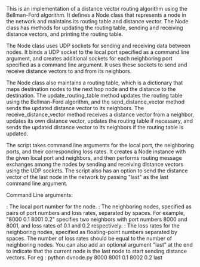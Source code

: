 This is an implementation of a distance vector routing algorithm using the Bellman-Ford algorithm. It defines a Node class that represents a node in the network and maintains its routing table and distance vector. The Node class has methods for updating the routing table, sending and receiving distance vectors, and printing the routing table.

The Node class uses UDP sockets for sending and receiving data between nodes. It binds a UDP socket to the local port specified as a command line argument, and creates additional sockets for each neighboring port specified as a command line argument. It uses these sockets to send and receive distance vectors to and from its neighbors.

The Node class also maintains a routing table, which is a dictionary that maps destination nodes to the next hop node and the distance to the destination. The update_routing_table method updates the routing table using the Bellman-Ford algorithm, and the send_distance_vector method sends the updated distance vector to its neighbors. The receive_distance_vector method receives a distance vector from a neighbor, updates its own distance vector, updates the routing table if necessary, and sends the updated distance vector to its neighbors if the routing table is updated.

The script takes command line arguments for the local port, the neighboring ports, and their corresponding loss rates. It creates a Node instance with the given local port and neighbors, and then performs routing message exchanges among the nodes by sending and receiving distance vectors using the UDP sockets. The script also has an option to send the distance vector of the last node in the network by passing "last" as the last command line argument.

Command Line arguments: 

<local-port>: The local port number for the node.
<neighbors>: The neighboring nodes, specified as pairs of port numbers and loss rates, separated by spaces. For example, "8000 0.1 8001 0.2" specifies two neighbors with port numbers 8000 and 8001, and loss rates of 0.1 and 0.2 respectively.
<loss-rates>: The loss rates for the neighboring nodes, specified as floating-point numbers separated by spaces. The number of loss rates should be equal to the number of neighboring nodes.
You can also add an optional argument "last" at the end to indicate that the current node is the last node to start sending distance vectors. 
For eg : python dvnode.py 8000 8001 0.1 8002 0.2 last



